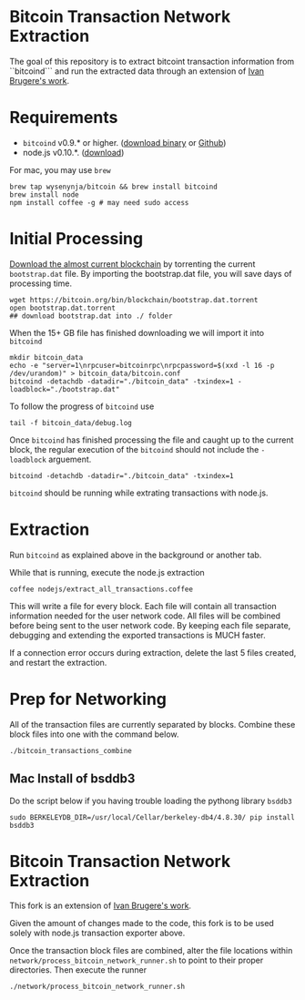 # Bitcoin Transaction Network Extraction

The goal of this repository is to extract bitcoint transaction information from ``bitcoind``` and run the extracted data through an extension of [Ivan Brugere's work](https://github.com/ivan-brugere/Bitcoin-Transaction-Network-Extraction).

# Requirements

* ```bitcoind``` v0.9.* or higher. ([download binary](https://bitcoin.org/en/download) or [Github](https://github.com/bitcoin/bitcoin/tree/master/doc))
* node.js v0.10.*.  ([download](http://nodejs.org/download/))

For mac, you may use ```brew```

```
brew tap wysenynja/bitcoin && brew install bitcoind
brew install node
npm install coffee -g # may need sudo access
```

# Initial Processing

[Download the almost current blockchain](https://github.com/bitcoin/bitcoin/blob/master/doc/bootstrap.md) by torrenting the current ```bootstrap.dat``` file.  By importing the bootstrap.dat file, you will save days of processing time.

```
wget https://bitcoin.org/bin/blockchain/bootstrap.dat.torrent
open bootstrap.dat.torrent
## download bootstrap.dat into ./ folder
```

When the 15+ GB file has finished downloading we will import it into ```bitcoind```

```
mkdir bitcoin_data
echo -e "server=1\nrpcuser=bitcoinrpc\nrpcpassword=$(xxd -l 16 -p /dev/urandom)" > bitcoin_data/bitcoin.conf
bitcoind -detachdb -datadir="./bitcoin_data" -txindex=1 -loadblock="./bootstrap.dat"
```

To follow the progress of ```bitcoind``` use

```
tail -f bitcoin_data/debug.log
```

Once ```bitcoind``` has finished processing the file and caught up to the current block, the regular execution of the ``bitcoind`` should not include the ```-loadblock``` arguement.

```
bitcoind -detachdb -datadir="./bitcoin_data" -txindex=1
```

```bitcoind``` should be running while extrating transactions with node.js.

# Extraction

Run ```bitcoind``` as explained above in the background or another tab.

While that is running, execute the node.js extraction

```
coffee nodejs/extract_all_transactions.coffee
```

This will write a file for every block.  Each file will contain all transaction information needed for the user network code.  All files will be combined before being sent to the user network code.  By keeping each file separate, debugging and extending the exported transactions is MUCH faster.

If a connection error occurs during extraction, delete the last 5 files created, and restart the extraction.

# Prep for Networking

All of the transaction files are currently separated by blocks.  Combine these block files into one with the command below.

```
./bitcoin_transactions_combine
```

## Mac Install of bsddb3

Do the script below if you having trouble loading the pythong library ```bsddb3```

```
sudo BERKELEYDB_DIR=/usr/local/Cellar/berkeley-db4/4.8.30/ pip install bsddb3
```


# Bitcoin Transaction Network Extraction

This fork is an extension of [Ivan Brugere's work](https://github.com/ivan-brugere/Bitcoin-Transaction-Network-Extraction).

Given the amount of changes made to the code, this fork is to be used solely with node.js transaction exporter above.

Once the transaction block files are combined, alter the file locations within ```network/process_bitcoin_network_runner.sh``` to point to their proper directories.  Then execute the runner

```{bash}
./network/process_bitcoin_network_runner.sh
```




